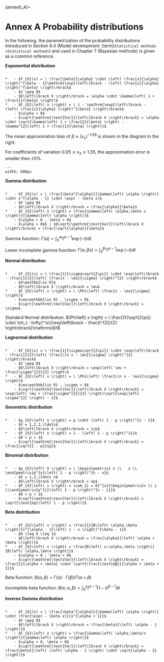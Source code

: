 <!--- Copyright (C) Matrisk GmbH 2022 -->

(annexII_A)=
# Annex A Probability distributions

In the following, the parametrization of the probability distributions introduced in Section 6.4 (Model development: {term}`Statistical methods <Statistical method>`) and used in Chapter 7 (Bayesian methods) is given as a common reference.

**Exponential distribution**

```{list-table}

*   - $f_{X}(x) = \ \frac{\beta}{\alpha} \cdot \left( \frac{x}{\alpha} \right)^{\beta - 1}\mathrm{\exp}\left\lbrack - \left( \frac{x}{\alpha} \right)^{\beta} \right\rbrack$
    - $X \geq 0$
    - $E\left\lbrack X \right\rbrack = \alpha \cdot \Gamma\left( 1 + \frac{1}{\beta} \right)$
*   - $F_{X}\left( x \right) = \ 1 - \mathrm{\exp}\left\lbrack - \left( \frac{x}{\alpha} \right)^{\beta} \right\rbrack$
    - $\alpha > 0$
    - $\sqrt{\mathrm{\text{Var}}\left\lbrack X \right\rbrack} = \alpha \cdot \sqrt{\Gamma\left( 1 + \frac{2}{\beta} \right) - \Gamma^{2}\left( 1 + \frac{1}{\beta} \right)}$
```

The mean approximation bias of $\beta \approx \left( v_{x} \right)^{- 1.09}$ is shown in the diagram to the right. 

For coefficients of variation $0.05 \leq v_{X} \leq 1.35$, the approximation error is smaller then $\pm 5\%$.

```{figure} pictures/annexII_A_1.png
---
width: 600px
```

**Gamma distribution**

```{list-table}

*   - $f_{X}(x) = \ \frac{\beta^{\alpha}}{\Gamma\left( \alpha \right)} \cdot x^{\alpha - 1} \cdot \exp( - \beta x)$
    - $X \geq 0$
    - $E\left\lbrack X \right\rbrack = \frac{\alpha}{\beta}$
*   - $F_{X}\left( x \right) = \frac{\Gamma\left( \alpha,\beta x \right)}{\Gamma\left( \alpha \right)}$
    - $\alpha > 0 , \beta > 0$
    - $\alpha > 0$$ | $$\sqrt{\mathrm{\text{Var}}\left\lbrack X \right\rbrack} = \frac{\sqrt{\alpha}}{\beta}$
```

Gamma function: $\Gamma\left( \alpha \right) = \int_{0}^{\infty}{t^{\alpha - 1}\mathrm{\exp}\left( - t \right)\mathrm{d}t}$

Lower incomplete gamma function: $\Gamma\left( \alpha,\beta x \right) = \int_{0}^{\text{βx}}{t^{\alpha - 1}\mathrm{\exp}\left( - t \right)\mathrm{d}t}$


**Normal distribution**


```{list-table}

*   - $f_{X}(x) = \ \frac{1}{\sigma\sqrt{2\pi}} \cdot \exp\left\lbrack - \frac{1}{2}\left( \frac{x - \mu}{\sigma} \right)^{2} \right\rbrack$
    - $X\mathbb{\in R}$
    - $E\left\lbrack X \right\rbrack = \mu$
*   - $F_{X}\left( x \right) = \ \Phi\left( \frac{x - \mu}{\sigma} \right)$
    - $\mu\mathbb{\in R} , \sigma > 0$
    - $\sqrt{\mathrm{\text{Var}}\left\lbrack X \right\rbrack} = \sigma$
```

Standard Normal distribution: $\Phi\left( x \right) = \ \frac{1}{\sqrt{2\pi}} \cdot \int_{- \infty}^{x}{\exp\left\lbrack - \frac{t^{2}}{2} \right\rbrack}\mathrm{d}t$

**Lognormal distribution**

```{list-table}

*   - $f_{X}(x) = \ \frac{1}{\sigma\sqrt{2\pi}} \cdot \exp\left\lbrack - \frac{1}{2}\left( \frac{\ln x - \mu}{\sigma} \right)^{2} \right\rbrack$
    - $X \geq 0$
    - $E\left\lbrack X \right\rbrack = \exp\left( \mu + \frac{\sigma^{2}}{2} \right)$
*   - $F_{X}\left( x \right) = \ \Phi\left( \frac{\ln x - \mu}{\sigma} \right)$
    - $\mu\mathbb{\in R} , \sigma > 0$
    - $\sqrt{\mathrm{\text{Var}}\left\lbrack X \right\rbrack} = \exp\left( \mu + \frac{\sigma^{2}}{2} \right)\sqrt{\exp\left( \sigma^{2} \right) - 1}$
```

**Geometric distribution**

```{list-table}

*   - $p_{X}\left( x \right) = p \cdot \left( 1 - p \right)^{x - 1}$
    - $X = 1,2,3,\ldots$
    - $E\left\lbrack X \right\rbrack = 1/p$
*   - $P_{X}\left( x \right) = 1 - \left( 1 - p \right)^{x}$
    - $0 < p < 1$
    - $\sqrt{\mathrm{\text{Var}}\left\lbrack X \right\rbrack} = \frac{\sqrt{1 - p}}{p}$
```

**Binomial distribution**

```{list-table}

*   - $p_{X}\left( X \right) = \ \begin{pmatrix} n \\   x \\ \end{pmatrix}p^{x}\left( 1 - p \right)^{n - x}$
    - $X = 1,2,\ldots n$
    - $E\left\lbrack X \right\rbrack = np$
*   - $P_{X}\left( x \right) = \sum_{i = 0}^{x}{\begin{pmatrix}n \\ i \\\end{pmatrix}p^{i}\left( 1 - p \right)^{n - i}}$
    - $0 < p < 1$
    - $\sqrt{\mathrm{\text{Var}}\left\lbrack X \right\rbrack} = \sqrt{\text{np}\left( 1 - p \right)}$
```

**Beta distribution**

```{list-table}

*   - $f_{X}\left( x \right) = \frac{1}{B\left( \alpha,\beta \right)}x^{\alpha - 1}\left( 1 - x \right)^{\beta - 1}$
    - $0 \leq X \leq 1$
    - $E\left\lbrack X \right\rbrack = \frac{\alpha}{\left( \alpha + \beta \right)}$
*   - $f_{X}\left( x \right) = \frac{B\left( x;\alpha,\beta \right)}{B\left( \alpha,\beta \right)}$
    - $\alpha > 0 , \beta > 0$
    - $\sqrt{\mathrm{\text{Var}}\left\lbrack X \right\rbrack} = \frac{1}{\alpha + \beta} \cdot \sqrt{\frac{\text{αβ}}{\alpha + \beta + 1}}$
```

Beta function: $B\left( \alpha,\beta \right) = \Gamma\left( \alpha \right) \cdot \Gamma\left( \beta \right)/\Gamma\left( \alpha + \beta \right)$

Incomplete beta function: $B\left( x;\alpha,\beta \right) = \int_{0}^{x}{t^{\alpha - 1}\left( 1 - t \right)^{\beta - 1}\mathrm{d}t}$

**Inverse Gamma distribution**

```{list-table}

*   - $f_{X}(x) = \ \frac{\beta^{\alpha}}{\Gamma\left( \alpha \right)} \cdot \frac{\exp( - \beta x)}{x^{\alpha + 1}}$
    - $X \geq 0$
    - $E\left\lbrack X \right\rbrack = \frac{\beta}{\left( \alpha - 1 \right)}$
*   - $F_{X}\left( x \right) = \frac{\Gamma\left( \alpha,\beta/x \right)}{\Gamma\left( \alpha \right)}$
    - $\alpha > 0, \beta > 0$
    - $\sqrt{\mathrm{\text{Var}}\left\lbrack X \right\rbrack} = \frac{\beta}{\left( \left( \alpha - 1 \right) \cdot \sqrt{\alpha - 2} \right)}$
```

